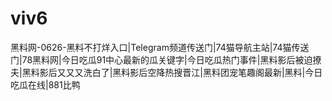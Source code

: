 # viv6
黑料网-0626-黑料不打烊入口|Telegram频道传送门|74猫导航主站|74猫传送门|78黑料网|今日吃瓜91中心最新的瓜关键字|今日吃瓜热门事件|黑料影后被迫撩夫|黑料影后又又又洗白了|黑料影后空降热搜晋江|黑料团宠笔趣阁最新|黑料|今日吃瓜在线|881比鸭
